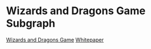 # Wizards and Dragons Game Subgraph
[Wizards and Dragons Game](https://wnd.game/)
[Whitepaper](https://medium.com/@wndgame/wizards-dragons-guard-the-tower-in-a-100-on-chain-strategy-game-a29597f5bfc9)
